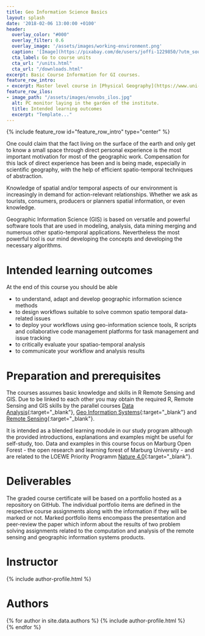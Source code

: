 ```yaml
---
title: Geo Information Science Basics
layout: splash
date: '2018-02-06 13:00:00 +0100'
header:
  overlay_color: "#000"
  overlay_filter: 0.6
  overlay_image: '/assets/images/working-environment.png'
  caption: '[Image](https://pixabay.com/de/users/joffi-1229850/?utm_source=link-attribution&amp;utm_medium=referral&amp;utm_campaign=image&amp;utm_content=1359136) [joffi via Pixabay](https://pixabay.com/de/?utm_source=link-attribution&amp;utm_medium=referral&amp;utm_campaign=image&amp;utm_content=1359136)'  
  cta_label: Go to course units
  cta_url: "/units.html"
  cta_url: "/downloads.html"
excerpt: Basic Course Information for GI courses.
feature_row_intro:
- excerpt: Master level course in [Physical Geography](https://www.uni-marburg.de/fb19/studium/studiengaenge/msc-phygeo) at Marburg University
feature_row_ilos:
- image_path: "/assets/images/envobs_ilos.jpg"
  alt: PC monitor laying in the garden of the institute.
  title: Intended learning outcomes
  excerpt: "Template..."
---
```



{% include feature_row id="feature_row_intro" type="center" %}

One could claim that the fact living on the surface of the earth and only get to know a small space through direct personal experience is the most important motivation for most of the geographic work. Compensation for this lack of direct experience has been and is being made, especially in scientific geography, with the help of efficient spatio-temporal techniques of abstraction. 

Knowledge of spatial and/or temporal aspects of our environment is increasingly in demand for action-relevant relationships. Whether we ask as tourists, consumers, producers or planners spatial information, or even knowledge. 

Geographic Information Science (GIS) is based on versatile and powerful software tools that are used in modeling, analysis, data mining merging and numerous other spatio-temporal applications. Nevertheless the most powerful tool is our mind developing the concepts and developing the necessary algorithms.

# Intended learning outcomes
At the end of this course you should be able

* to understand, adapt and develop geographic information science methods 
* to design workflows suitable to solve common spatio temporal data-related issues
* to deploy your workflows using geo-information science tools, R scripts and collaborative code management platforms for task management and issue tracking
* to critically evaluate your spatiao-temporal analysis
* to communicate your workflow and analysis results



# Preparation and prerequisites

The courses assumes basic knowledge and skills in R Remote Sensing and GIS. Due to be linked  to each other you may obtain the required R, Remote Sensing and GIS skills by the parallel courses [Data Analysis](https://geomoer.github.io/moer-mpg-data-analysis/){:target="_blank"}, [Geo Information Systems](https://geomoer.github.io/moer-mpg-gis/){:target="_blank"} and [Remote Sensing]( geomoer.github.io/moer-mpg-remote-sensing/){:target="_blank"}. 

It is intended as a blended learning module in our study program although the provided introductions, explanations and examples might be useful for self-study, too. Data and examples in this course focus on Marburg Open Forest - the open research and learning forest of Marburg University - and are related to the LOEWE Priority Programm [Nature 4.0](https://www.uni-marburg.de/de/fb19/natur40){:target="_blank"}.


# Deliverables

The graded course certificate will be based on a portfolio hosted as a repository on GitHub. The individual portfolio items are defined in the respective course assignments along with the information if they will be marked or not. Marked portfolio items encompass the presentation and peer-review the paper which inform about the results of two problem solving assignments related to the computation and analysis of the remote sensing and geographic information systems products.


# Instructor
{% include author-profile.html %}

# Authors


{% for author in site.data.authors %} 
  {% include author-profile.html %}
 <br /> 
{% endfor %}